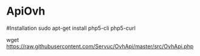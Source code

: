 # ApiOvh

#Installation
sudo apt-get install php5-cli php5-curl

wget https://raw.githubusercontent.com/Servuc/OvhApi/master/src/OvhApi.php
